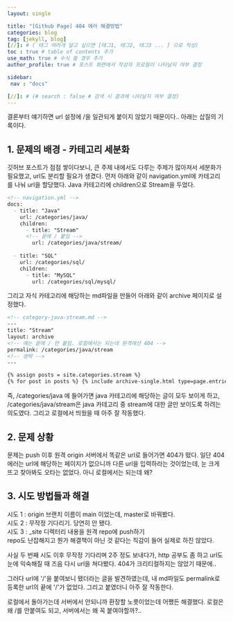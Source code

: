 ```yaml
---
layout: single

title: "[Github Page] 404 에러 해결방법"
categories: blog
tag: [jekyll, blog]
[//]: # ( 태그 여러개 달고 싶으면 [태그1, 태그2, 태그3 ... ] 으로 작성)
toc : true # table of contents 추가
use_math: true # 수식 쓸 경우 추가
author_profile: true # 포스트 화면에서 작성자 프로필이 나타날지 여부 결정

sidebar:
 nav : "docs"

[//]: # (# search : false # 검색 시 결과에 나타날지 여부 결정)
---
```


결론부터 얘기하면 url 설정에 /을 일관되게 붙이지 않았기 때문이다.. 아래는 삽질의 기록이다.<br/>

## 1. 문제의 배경 - 카테고리 세분화

깃허브 포스트가 점점 쌓이다보니, 큰 주제 내에서도 다루는 주제가 많아져서 세분화가 필요했고, url도 분리할 필요가 생겼다. 먼저 아래와 같이 navigation.yml에 카테고리를 나눠 url을 할당했다. Java 카테고리에 children으로 Stream을 두었다.

```markdown
<!-- navigation.yml -->
docs:
  - title: "Java"
    url: /categories/java/
    children:
      - title: "Stream"
      <!-- 끝에 / 붙임 -->
        url: /categories/java/stream/
  
  - title: "SQL"
    url: /categories/sql/
    children:
      - title: "MySQL"
        url: /categories/sql/mysql/
```
그리고 자식 카테고리에 해당하는 md파일을 만들어 아래와 같이 archive 페이지로 설정했다.

```markdown
<!-- category-java-stream.md -->
---
title: "Stream"
layout: archive
<!-- 얘는 끝에 / 안 붙임. 로컬에서는 되는데 원격에선 404 -->
permalink: /categories/java/stream 
<!-- 생략 -->
---

{% assign posts = site.categories.stream %}
{% for post in posts %} {% include archive-single.html type=page.entries_layout %} {% endfor %}
```
즉, /categories/java 에 들어가면 java 카테고리에 해당하는 글이 모두 보이게 하고, /categories/java/stream은 java 카테고리 중 stream에 대한 글만 보이도록 하려는 의도였다. 그리고 로컬에서 띄웠을 때 아주 잘 작동했다.

## 2. 문제 상황

문제는 push 이후 원격 origin 서버에서 똑같은 url로 들어가면 404가 떴다. 일단 404 에러는 url에 해당하는 페이지가 없으니까 다른 url을 입력하라는 것이었는데, 눈 크게 뜨고 찾아봐도 오타는 없었다. 아니 로컬에서는 되는데 왜?


## 3. 시도 방법들과 해결

시도 1 : origin 브랜치 이름이 main 이었는데, master로 바꿔봤다. <br/>
시도 2 : 무작정 기다리기. 당연히 안 됐다.<br/>
시도 3 : _site 디렉터리 내용을 원격 repo에 push하기<br/>
repo도 난잡해지고 뭔가 해결책이 아닌 것 같다는 직감이 들어 실제로 하진 않았다.

사실 두 번째 시도 이후 무작정 기다리며 2주 정도 보내다가, http 공부도 좀 하고 url도 눈에 익숙해질 때 즈음 다시 url을 쳐다봤다. 404가 크리티컬하지는 않았기 때문에..

그러다 url에 '/'을 붙여보니 됐더라는 글을 발견하였는데, 내 md파일도 permalink로 등록한 url의 끝에 '/'가 없었다. 그리고 붙였더니 아주 잘 작동한다.

로컬에서 돌아가는데 서버에서 안되니까 환장할 노릇이었는데 어쨌든 해결했다. 로컬은 왜 /를 안붙여도 되고, 서버에서는 왜 꼭 붙여야할까?.. 





